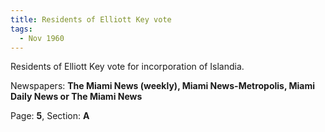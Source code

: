 ```yaml
---  
title: Residents of Elliott Key vote  
tags:  
  - Nov 1960  
---  
```

  
Residents of Elliott Key vote for incorporation of Islandia.  
  
Newspapers: **The Miami News (weekly), Miami News-Metropolis, Miami Daily News or The Miami News**  
  
Page: **5**, Section: **A** 
